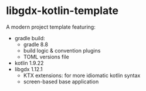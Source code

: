 # libgdx-kotlin-template

A modern project template featuring:
* gradle build:
    - gradle 8.8
    - build logic & convention plugins
    - TOML versions file
* kotlin 1.9.22
* libgdx 1.12.1
    - KTX extensions: for more idiomatic kotlin syntax
    - screen-based base application